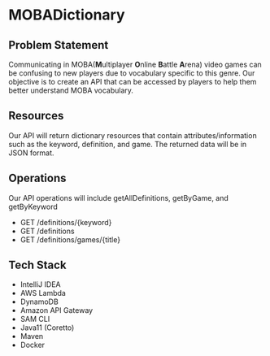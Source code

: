 # MOBADictionary

## Problem Statement
Communicating in MOBA(**M**ultiplayer **O**nline **B**attle **A**rena) video games can be confusing to new players due to vocabulary specific to this genre. Our objective is to create an API that can be accessed by players to help them better understand MOBA vocabulary. 

## Resources
Our API will return dictionary resources that contain attributes/information such as the keyword, definition, and game. The returned data will be in JSON format.

## Operations
Our API operations will include getAllDefinitions, getByGame, and getByKeyword
- GET /definitions/{keyword}
- GET /definitions
- GET /definitions/games/{title}

## Tech Stack
- IntelliJ IDEA
- AWS Lambda
- DynamoDB
- Amazon API Gateway
- SAM CLI
- Java11 (Coretto)
- Maven
- Docker
